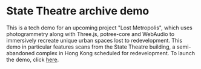 # State Theatre archive demo
This is a tech demo for an upcoming project "Lost Metropolis", which uses photogrammetry along with Three.js, potree-core and WebAudio to immersively recreate unique urban spaces lost to redevelopment. This demo in particular features scans from the State Theatre building, a semi-abandoned complex in Hong Kong scheduled for redevelopment.
To launch the demo, click [here](https://shiukaheng.github.io/StateTheatreArchiveDemo/index.html).
